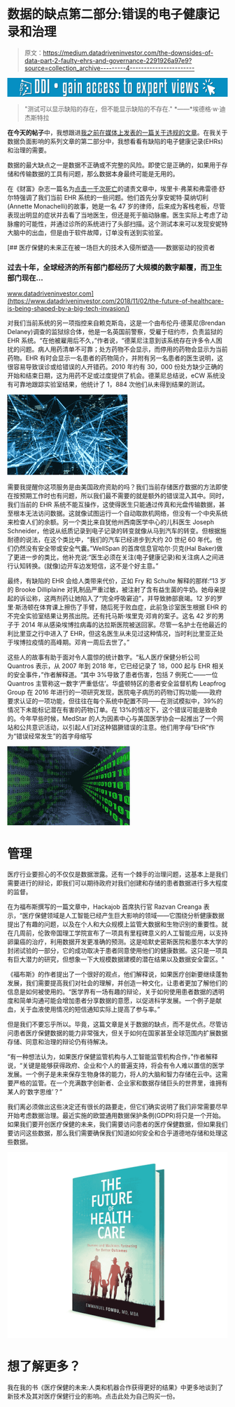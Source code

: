 # 数据的缺点第二部分:错误的电子健康记录和治理

> 原文：<https://medium.datadriveninvestor.com/the-downsides-of-data-part-2-faulty-ehrs-and-governance-2291926a97e9?source=collection_archive---------4----------------------->

[![](img/ea3f96c5d5507ffc94fbb951332a8ce5.png)](http://www.track.datadriveninvestor.com/1B9E)

> "测试可以显示缺陷的存在，但不能显示缺陷的不存在." *——*埃德格·w·迪杰斯特拉

**在今天的帖子**中，我想跟进[我之前在媒体上发表的一篇关于违规的文章](https://medium.com/datadriveninvestor/the-downsides-of-data-be1f123405a9)。在我关于数据负面影响的系列文章的第二部分中，我想看看有缺陷的电子健康记录(EHRs)和治理的需要。

数据的最大缺点之一是数据不正确或不完整的风险。即使它是正确的，如果用于存储和传输数据的工具有问题，那么数据本身最终可能是无用的。

在《财富》杂志一篇名为[点击一千次死亡](http://bit.ly/deathbyathousandclicks)的谴责文章中，埃里卡·弗莱和弗雷德·舒尔特强调了我们当前 EHR 系统的一些问题。他们首先分享安妮特·莫纳切利(Annette Monachelli)的故事，她是一名 47 岁的律师，后来成为客栈老板，尽管表现出明显的症状并去看了当地医生，但还是死于脑动脉瘤。医生实际上考虑了动脉瘤的可能性，并通过诊所的系统进行了头部扫描。这个测试本来可以发现安妮特大脑中的出血，但是由于软件故障，订单没有送到实验室。

[](https://www.datadriveninvestor.com/2018/11/02/the-future-of-healthcare-is-being-shaped-by-a-big-tech-invasion/) [## 医疗保健的未来正在被一场巨大的技术入侵所塑造——数据驱动的投资者

### 过去十年，全球经济的所有部门都经历了大规模的数字颠覆，而卫生部门现在…

www.datadriveninvestor.com](https://www.datadriveninvestor.com/2018/11/02/the-future-of-healthcare-is-being-shaped-by-a-big-tech-invasion/) 

对我们当前系统的另一项指控来自赖克斯岛，这是一个由布伦丹·德莱尼(Brendan Delaney)调查的监狱综合体，他是一名英国前警察，受雇于纽约市，负责监狱的 EHR 系统。“在他被雇用后不久，”作者说，“德莱尼注意到该系统存在许多令人困扰的问题。病人用药清单不可靠；处方药物不会显示，而停用的药物会显示为当前药物。EHR 有时会显示一名患者的药物简介，并附有另一名患者的医生说明，这很容易导致误诊或给错误的人开错药。2010 年约有 30，000 份处方缺少正确的开始和结束日期，这为用药不足或过度提供了机会。德莱尼总结说，eCW 系统没有可靠地跟踪实验室结果，他统计了 1，884 次他们从未得到结果的测试。

![](img/b7618e0cfc19e1bbfcd2e6ca9bcdb83b.png)

需要我提醒你这项服务是由美国政府资助的吗？我们当前存储医疗数据的方法即使在按预期工作时也有问题，所以我们最不需要的就是额外的错误混入其中。同时，我们当前的 EHR 系统不能互操作，这使得医生只能通过传真和光盘传输数据，甚至根本无法访问数据。这就像试图运行一个自动取款机网络，但没有一个中央系统来检查人们的余额。另一个类比来自犹他州西南医学中心的儿科医生 Joseph Schneider，他说从纸质记录到电子记录的转变就像从马到汽车的转变。但根据施耐德的说法，在这个类比中，“我们的汽车已经进步到大约 20 世纪 60 年代。他们仍然没有安全带或安全气囊。”WellSpan 的首席信息官哈尔·贝克(Hal Baker)做了更进一步的类比，他补充说:“医生必须在关注(电子健康记录)和关注病人之间进行认知转换。(就像)边开车边发短信，这不是个好主意。”

最终，有缺陷的 EHR 会给人类带来代价，正如 Fry 和 Schulte 解释的那样:“13 岁的 Brooke Dilliplaine 对乳制品严重过敏，被注射了含有益生菌的牛奶。她母亲提起的诉讼称，这两剂药让她陷入了“完全呼吸窘迫”，并导致肺部衰竭。12 岁的罗里·斯汤顿在体育课上擦伤了手臂，随后死于败血症，此前急诊室医生根据 EHR 的不完全实验室结果让男孩出院。还有托马斯·埃里克·邓肯的案子。这名 42 岁的男子于 2014 年从感染埃博拉病毒的达拉斯医院被送回家。尽管一名护士在他最近的利比里亚之行中进入了 EHR，但这名医生从未见过这种情况，当时利比里亚正处于埃博拉疫情的高峰期。邓肯一周后去世了。”

这些人的故事有助于面对令人震惊的统计数字。“私人医疗保健分析公司 Quantros 表示，从 2007 年到 2018 年，它已经记录了 18，000 起与 EHR 相关的安全事件，”作者解释道。“其中 3%导致了患者伤害，包括 7 例死亡——一位 Quantros 主管称这一数字‘严重低估’。华盛顿特区的患者安全监督机构 Leapfrog Group 在 2016 年进行的一项研究发现，医院电子病历的药物订购功能——政府要求认证的一项功能，但往往在每个系统中配置不同——在测试模拟中，39%的情况下未能标记潜在有害的药物订单。在 13%的情况下，这个错误可能是致命的。今年早些时候，MedStar 的人为因素中心与美国医学协会一起推出了一个网站和公共意识活动，以引起人们对这种猖獗错误的注意。他们用字母“EHR”作为“错误经常发生”的首字母缩写

![](img/30ca0a843fd72152aca0effc74de5319.png)

# 管理

医疗行业要担心的不仅仅是数据泄露。还有一个棘手的治理问题，这基本上是我们需要进行的辩论，即我们可以期待政府对我们创建和存储的患者数据进行多大程度的监督。

在为福布斯撰写的一篇文章中，Hackajob 首席执行官 Razvan Creanga 表示，“医疗保健领域是人工智能已经产生巨大影响的领域——它围绕分析健康数据提出了有趣的问题，以及在个人和大众规模上监管大数据和生物识别的重要性。就在几周前，伦敦帝国理工学院宣布了一项具有里程碑意义的人工智能应用，以支持卵巢癌的治疗，利用数据开发更准确的预测。这是哈默史密斯医院和墨尔本大学的封闭试验的一部分，它的成功取决于患者同意使用他们的健康数据。这只是一项具有巨大潜力的研究，但想象一下大规模数据建模的潜在结果以及数据安全雷区。"

《福布斯》的作者提出了一个很好的观点，他们解释说，如果医疗创新要继续蓬勃发展，我们需要提高我们对社会的理解，并创造一种文化，让患者更加了解他们的信息是如何被使用的。“医学界有一场有趣的辩论，关于如何使用患者数据的透明度和简单沟通可能会增加患者分享数据的意愿，以促进科学发展。一个例子是献血，关于血液使用情况的短信通知实际上提高了参与率。”

但是我们不要忘乎所以。毕竟，这篇文章是关于数据的缺点，而不是优点。尽管访问患者医疗保健数据的能力非常强大，但关于如何在国家甚至全球范围内扩展数据存储、同意和治理的辩论仍有待解决。

“有一种想法认为，如果医疗保健监管机构与人工智能监管机构合作，”作者解释说，“关键是能够获得政府、企业和个人的普遍支持，将会有令人难以置信的医学发展。一个例子是未来保存生物身体的能力，将人的大脑和智力存储在云中。这需要严格的监管。在一个充满数字创新者、企业家和数据存储巨头的世界里，谁拥有某人的‘数字思维’？”

我们离必须做出这些决定还有很长的路要走，但它们确实说明了我们非常需要尽早开始考虑数据治理。最近实施的欧盟通用数据保护条例(GDPR)将只是一个开始。如果我们要开创医疗保健的未来，我们需要访问患者的医疗保健数据，但如果我们要访问这些数据，那么我们需要确保我们知道如何安全和合乎道德地存储和处理这些数据。

![](img/7237fe05cd485f2a59c53afb3d53c78f.png)

# 想了解更多？

我在我的书《医疗保健的未来:人类和机器合作获得更好的结果》中更多地谈到了新技术及其对医疗保健行业的影响。点击此处为自己购买一份。